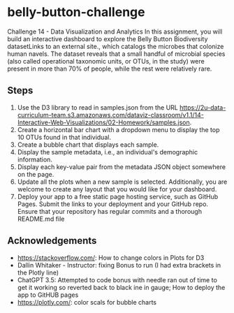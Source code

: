 # belly-button-challenge
Challenge 14 - Data Visualization and Analytics
In this assignment, you will build an interactive dashboard to explore the Belly Button Biodiversity datasetLinks to an external site., which catalogs the microbes that colonize human navels.
The dataset reveals that a small handful of microbial species (also called operational taxonomic units, or OTUs, in the study) were present in more than 70% of people, while the rest were relatively rare.
## Steps
1. Use the D3 library to read in samples.json from the URL https://2u-data-curriculum-team.s3.amazonaws.com/dataviz-classroom/v1.1/14-Interactive-Web-Visualizations/02-Homework/samples.json.
2. Create a horizontal bar chart with a dropdown menu to display the top 10 OTUs found in that individual.
3. Create a bubble chart that displays each sample.
4. Display the sample metadata, i.e., an individual's demographic information.
5. Display each key-value pair from the metadata JSON object somewhere on the page.
6. Update all the plots when a new sample is selected. Additionally, you are welcome to create any layout that you would like for your dashboard. 
7. Deploy your app to a free static page hosting service, such as GitHub Pages. Submit the links to your deployment and your GitHub repo. Ensure that your repository has regular commits and a thorough README.md file
## Acknowledgements
* https://stackoverflow.com/: How to change colors in Plots for D3
* Dallin Whitaker - Instructor: fixing Bonus to run (I had extra brackets in the Plotly line)
* ChatGPT 3.5:  Attempted to code bonus with needle ran out of time to get it working so reverted back to black ine in gauge; How to deploy the app to GitHUB pages
* https://plotly.com/: color scals for bubble charts

